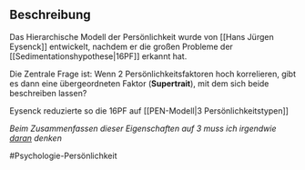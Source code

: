 ## Beschreibung
Das Hierarchische Modell der Persönlichkeit wurde von [[Hans Jürgen Eysenck]] entwickelt, nachdem er die großen Probleme der [[Sedimentationshypothese|16PF]] erkannt hat.

Die Zentrale Frage ist: Wenn 2 Persönlichkeitsfaktoren hoch korrelieren, gibt es dann eine übergeordneten Faktor (**Supertrait**), mit dem sich beide beschreiben lassen? 

Eysenck reduzierte so die 16PF auf [[PEN-Modell|3 Persönlichkeitstypen]]


*Beim Zusammenfassen dieser Eigenschaften auf 3 muss ich irgendwie [daran](https://www.youtube.com/watch?v=EMVjPDqrkyg) denken*

#Psychologie-Persönlichkeit 